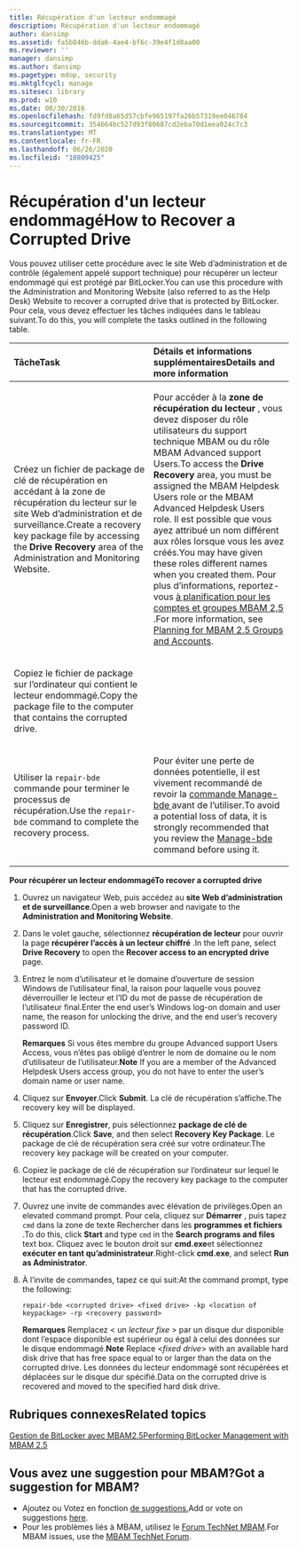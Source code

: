 ```yaml
---
title: Récupération d'un lecteur endommagé
description: Récupération d'un lecteur endommagé
author: dansimp
ms.assetid: fa5b846b-dda6-4ae4-bf6c-39e4f1d8aa00
ms.reviewer: ''
manager: dansimp
ms.author: dansimp
ms.pagetype: mdop, security
ms.mktglfcycl: manage
ms.sitesec: library
ms.prod: w10
ms.date: 08/30/2016
ms.openlocfilehash: fd9fd8a65d57cbfe965197fa26b57319ee046784
ms.sourcegitcommit: 354664bc527d93f80687cd2eba70d1eea024c7c3
ms.translationtype: MT
ms.contentlocale: fr-FR
ms.lasthandoff: 06/26/2020
ms.locfileid: "10809425"
---
```

# <span data-ttu-id="80095-103">Récupération d'un lecteur endommagé</span><span class="sxs-lookup"><span data-stu-id="80095-103">How to Recover a Corrupted Drive</span></span>


<span data-ttu-id="80095-104">Vous pouvez utiliser cette procédure avec le site Web d’administration et de contrôle (également appelé support technique) pour récupérer un lecteur endommagé qui est protégé par BitLocker.</span><span class="sxs-lookup"><span data-stu-id="80095-104">You can use this procedure with the Administration and Monitoring Website (also referred to as the Help Desk) Website to recover a corrupted drive that is protected by BitLocker.</span></span> <span data-ttu-id="80095-105">Pour cela, vous devez effectuer les tâches indiquées dans le tableau suivant.</span><span class="sxs-lookup"><span data-stu-id="80095-105">To do this, you will complete the tasks outlined in the following table.</span></span>

<table>
<colgroup>
<col width="50%" />
<col width="50%" />
</colgroup>
<thead>
<tr class="header">
<th align="left"><span data-ttu-id="80095-106">Tâche</span><span class="sxs-lookup"><span data-stu-id="80095-106">Task</span></span></th>
<th align="left"><span data-ttu-id="80095-107">Détails et informations supplémentaires</span><span class="sxs-lookup"><span data-stu-id="80095-107">Details and more information</span></span></th>
</tr>
</thead>
<tbody>
<tr class="odd">
<td align="left"><p><span data-ttu-id="80095-108">Créez un fichier de package de clé de récupération en accédant à la <strong> </strong> zone de récupération du lecteur sur le site Web d’administration et de surveillance.</span><span class="sxs-lookup"><span data-stu-id="80095-108">Create a recovery key package file by accessing the <strong>Drive Recovery</strong> area of the Administration and Monitoring Website.</span></span></p></td>
<td align="left"><p><span data-ttu-id="80095-109">Pour accéder à la <strong> zone de récupération du lecteur </strong> , vous devez disposer du rôle utilisateurs du support technique MBAM ou du rôle MBAM Advanced support Users.</span><span class="sxs-lookup"><span data-stu-id="80095-109">To access the <strong>Drive Recovery</strong> area, you must be assigned the MBAM Helpdesk Users role or the MBAM Advanced Helpdesk Users role.</span></span> <span data-ttu-id="80095-110">Il est possible que vous ayez attribué un nom différent aux rôles lorsque vous les avez créés.</span><span class="sxs-lookup"><span data-stu-id="80095-110">You may have given these roles different names when you created them.</span></span> <span data-ttu-id="80095-111">Pour plus d’informations, reportez-vous <a href="planning-for-mbam-25-groups-and-accounts.md#bkmk-helpdesk-roles" data-raw-source="[Planning for MBAM 2.5 Groups and Accounts](planning-for-mbam-25-groups-and-accounts.md#bkmk-helpdesk-roles)"> à planification pour les comptes et groupes MBAM 2,5 </a> .</span><span class="sxs-lookup"><span data-stu-id="80095-111">For more information, see <a href="planning-for-mbam-25-groups-and-accounts.md#bkmk-helpdesk-roles" data-raw-source="[Planning for MBAM 2.5 Groups and Accounts](planning-for-mbam-25-groups-and-accounts.md#bkmk-helpdesk-roles)">Planning for MBAM 2.5 Groups and Accounts</a>.</span></span></p></td>
</tr>
<tr class="even">
<td align="left"><p><span data-ttu-id="80095-112">Copiez le fichier de package sur l’ordinateur qui contient le lecteur endommagé.</span><span class="sxs-lookup"><span data-stu-id="80095-112">Copy the package file to the computer that contains the corrupted drive.</span></span></p></td>
<td align="left"><p></p></td>
</tr>
<tr class="odd">
<td align="left"><p><span data-ttu-id="80095-113">Utiliser la <code>repair-bde</code> commande pour terminer le processus de récupération.</span><span class="sxs-lookup"><span data-stu-id="80095-113">Use the <code>repair-bde</code> command to complete the recovery process.</span></span></p></td>
<td align="left"><p><span data-ttu-id="80095-114">Pour éviter une perte de données potentielle, il est vivement recommandé de revoir la <a href="https://go.microsoft.com/fwlink/?LinkId=393567" data-raw-source="[Manage-bde](https://go.microsoft.com/fwlink/?LinkId=393567)"> commande Manage-bde </a> avant de l’utiliser.</span><span class="sxs-lookup"><span data-stu-id="80095-114">To avoid a potential loss of data, it is strongly recommended that you review the <a href="https://go.microsoft.com/fwlink/?LinkId=393567" data-raw-source="[Manage-bde](https://go.microsoft.com/fwlink/?LinkId=393567)">Manage-bde</a> command before using it.</span></span></p></td>
</tr>
</tbody>
</table>

 

**<span data-ttu-id="80095-115">Pour récupérer un lecteur endommagé</span><span class="sxs-lookup"><span data-stu-id="80095-115">To recover a corrupted drive</span></span>**

1.  <span data-ttu-id="80095-116">Ouvrez un navigateur Web, puis accédez au **site Web d’administration et de surveillance**.</span><span class="sxs-lookup"><span data-stu-id="80095-116">Open a web browser and navigate to the **Administration and Monitoring Website**.</span></span>

2.  <span data-ttu-id="80095-117">Dans le volet gauche, sélectionnez **récupération de lecteur** pour ouvrir la page **récupérer l’accès à un lecteur chiffré** .</span><span class="sxs-lookup"><span data-stu-id="80095-117">In the left pane, select **Drive Recovery** to open the **Recover access to an encrypted drive** page.</span></span>

3.  <span data-ttu-id="80095-118">Entrez le nom d’utilisateur et le domaine d’ouverture de session Windows de l’utilisateur final, la raison pour laquelle vous pouvez déverrouiller le lecteur et l’ID du mot de passe de récupération de l’utilisateur final.</span><span class="sxs-lookup"><span data-stu-id="80095-118">Enter the end user’s Windows log-on domain and user name, the reason for unlocking the drive, and the end user’s recovery password ID.</span></span>

    <span data-ttu-id="80095-119">**Remarques**  Si vous êtes membre du groupe Advanced support Users Access, vous n’êtes pas obligé d’entrer le nom de domaine ou le nom d’utilisateur de l’utilisateur.</span><span class="sxs-lookup"><span data-stu-id="80095-119">**Note** If you are a member of the Advanced Helpdesk Users access group, you do not have to enter the user’s domain name or user name.</span></span>

     

4.  <span data-ttu-id="80095-120">Cliquez sur **Envoyer**.</span><span class="sxs-lookup"><span data-stu-id="80095-120">Click **Submit**.</span></span> <span data-ttu-id="80095-121">La clé de récupération s’affiche.</span><span class="sxs-lookup"><span data-stu-id="80095-121">The recovery key will be displayed.</span></span>

5.  <span data-ttu-id="80095-122">Cliquez sur **Enregistrer**, puis sélectionnez **package de clé de récupération**.</span><span class="sxs-lookup"><span data-stu-id="80095-122">Click **Save**, and then select **Recovery Key Package**.</span></span> <span data-ttu-id="80095-123">Le package de clé de récupération sera créé sur votre ordinateur.</span><span class="sxs-lookup"><span data-stu-id="80095-123">The recovery key package will be created on your computer.</span></span>

6.  <span data-ttu-id="80095-124">Copiez le package de clé de récupération sur l’ordinateur sur lequel le lecteur est endommagé.</span><span class="sxs-lookup"><span data-stu-id="80095-124">Copy the recovery key package to the computer that has the corrupted drive.</span></span>

7.  <span data-ttu-id="80095-125">Ouvrez une invite de commandes avec élévation de privilèges.</span><span class="sxs-lookup"><span data-stu-id="80095-125">Open an elevated command prompt.</span></span> <span data-ttu-id="80095-126">Pour cela, cliquez sur **Démarrer** , puis tapez `cmd` dans la zone de texte Rechercher dans les **programmes et fichiers** .</span><span class="sxs-lookup"><span data-stu-id="80095-126">To do this, click **Start** and type `cmd` in the **Search programs and files** text box.</span></span> <span data-ttu-id="80095-127">Cliquez avec le bouton droit sur **cmd.exe**et sélectionnez **exécuter en tant qu’administrateur**.</span><span class="sxs-lookup"><span data-stu-id="80095-127">Right-click **cmd.exe**, and select **Run as Administrator**.</span></span>

8.  <span data-ttu-id="80095-128">À l’invite de commandes, tapez ce qui suit:</span><span class="sxs-lookup"><span data-stu-id="80095-128">At the command prompt, type the following:</span></span>

    `repair-bde <corrupted drive> <fixed drive> -kp <location of keypackage> -rp <recovery password>`

    <span data-ttu-id="80095-129">**Remarques**  Remplacez &lt; un *lecteur fixe* &gt; par un disque dur disponible dont l’espace disponible est supérieur ou égal à celui des données sur le disque endommagé.</span><span class="sxs-lookup"><span data-stu-id="80095-129">**Note** Replace &lt;*fixed drive*&gt; with an available hard disk drive that has free space equal to or larger than the data on the corrupted drive.</span></span> <span data-ttu-id="80095-130">Les données du lecteur endommagé sont récupérées et déplacées sur le disque dur spécifié.</span><span class="sxs-lookup"><span data-stu-id="80095-130">Data on the corrupted drive is recovered and moved to the specified hard disk drive.</span></span>

     


## <span data-ttu-id="80095-131">Rubriques connexes</span><span class="sxs-lookup"><span data-stu-id="80095-131">Related topics</span></span>


[<span data-ttu-id="80095-132">Gestion de BitLocker avec MBAM2.5</span><span class="sxs-lookup"><span data-stu-id="80095-132">Performing BitLocker Management with MBAM 2.5</span></span>](performing-bitlocker-management-with-mbam-25.md)

 
## <span data-ttu-id="80095-133">Vous avez une suggestion pour MBAM?</span><span class="sxs-lookup"><span data-stu-id="80095-133">Got a suggestion for MBAM?</span></span>
- <span data-ttu-id="80095-134">Ajoutez ou Votez en fonction [de suggestions.](http://mbam.uservoice.com/forums/268571-microsoft-bitlocker-administration-and-monitoring)</span><span class="sxs-lookup"><span data-stu-id="80095-134">Add or vote on suggestions [here](http://mbam.uservoice.com/forums/268571-microsoft-bitlocker-administration-and-monitoring).</span></span> 
- <span data-ttu-id="80095-135">Pour les problèmes liés à MBAM, utilisez le [Forum TechNet MBAM](https://social.technet.microsoft.com/Forums/home?forum=mdopmbam).</span><span class="sxs-lookup"><span data-stu-id="80095-135">For MBAM issues, use the [MBAM TechNet Forum](https://social.technet.microsoft.com/Forums/home?forum=mdopmbam).</span></span>
 





